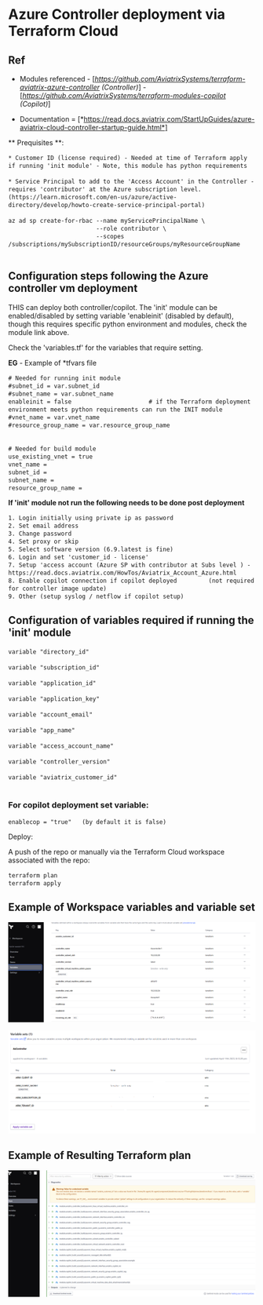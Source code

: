 # Azure Controller deployment via Terraform Cloud

## Ref

+  Modules referenced - [*https://github.com/AviatrixSystems/terraform-aviatrix-azure-controller  (Controller)*]
                      - [*https://github.com/AviatrixSystems/terraform-modules-copilot            (Copilot)*]


+  Documentation      = [*https://read.docs.aviatrix.com/StartUpGuides/azure-aviatrix-cloud-controller-startup-guide.html*]


** Prequisites **:    

```
* Customer ID (license required) - Needed at time of Terraform apply if running 'init module' - Note, this module has python requirements

* Service Principal to add to the 'Access Account' in the Controller - requires 'contributor' at the Azure subscription level.
(https://learn.microsoft.com/en-us/azure/active-directory/develop/howto-create-service-principal-portal)

az ad sp create-for-rbac --name myServicePrincipalName \
                         --role contributor \
                         --scopes /subscriptions/mySubscriptionID/resourceGroups/myResourceGroupName


```


## Configuration steps following the Azure controller vm deployment

THIS can deploy both controller/copilot.
The 'init' module can be enabled/disabled by setting variable 'enableinit' (disabled by default), though 
this requires specific python environment and modules, check the module link above.


Check the 'variables.tf' for the variables that require setting.

**EG**  - Example of *tfvars file 


```
# Needed for running init module
#subnet_id = var.subnet_id
#subnet_name = var.subnet_name
enableinit = false                      # if the Terraform deployment environment meets python requirements can run the INIT module
#vnet_name = var.vnet_name
#resource_group_name = var.resource_group_name


# Needed for build module
use_existing_vnet = true
vnet_name = 
subnet_id = 
subnet_name =  
resource_group_name =

```





**If 'init' module not run the following needs to be done post deployment**

```
1. Login initially using private ip as password
2. Set email address
3. Change password
4. Set proxy or skip
5. Select software version (6.9.latest is fine)
6. Login and set 'customer_id - license' 
7. Setup 'access account (Azure SP with contributor at Subs level ) - https://read.docs.aviatrix.com/HowTos/Aviatrix_Account_Azure.html
8. Enable copilot connection if copilot deployed         (not required for controller image update)
9. Other (setup syslog / netflow if copilot setup)

```



## Configuration of variables required if running the 'init' module

```
variable "directory_id" 

variable "subscription_id" 
 
variable "application_id" 
 
variable "application_key" 

variable "account_email" 
 
variable "app_name" 
  
variable "access_account_name" 

variable "controller_version" 
  
variable "aviatrix_customer_id" 
 
```




### For copilot deployment set variable:

```
enablecop = "true"   (by default it is false)

```



Deploy:

A push of the repo or manually via the Terraform Cloud workspace associated with the repo:

```
terraform plan
terraform apply

```




##  Example of Workspace variables and variable set

![Architecture](https://github.com/patelavtx/LabShare/blob/main/AzCtrl-TFCvars.PNG)


![Architecture](https://github.com/patelavtx/LabShare/blob/main/AzCtrl-TFCvarset.PNG)



##  Example of Resulting Terraform plan

![Architecture](https://github.com/patelavtx/LabShare/blob/main/AzCtrl-TFplan.PNG)
